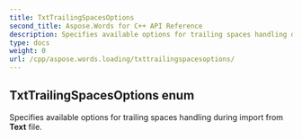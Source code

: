 ```yaml
---
title: TxtTrailingSpacesOptions
second_title: Aspose.Words for C++ API Reference
description: Specifies available options for trailing spaces handling during import from Text file. 
type: docs
weight: 0
url: /cpp/aspose.words.loading/txttrailingspacesoptions/
---
```

## TxtTrailingSpacesOptions enum


Specifies available options for trailing spaces handling during import from **Text** file.

